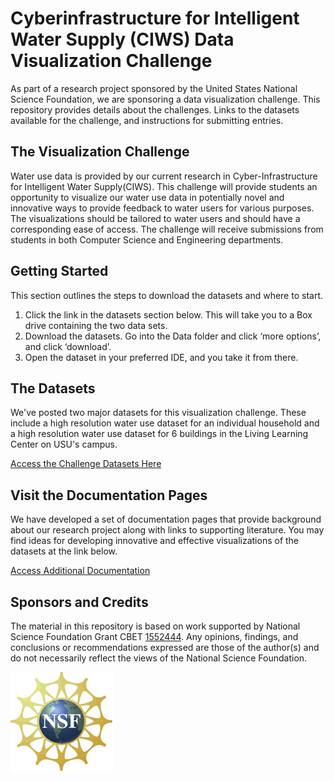 # Cyberinfrastructure for Intelligent Water Supply (CIWS) Data Visualization Challenge

As part of a research project sponsored by the United States National Science Foundation, we are sponsoring a data visualization challenge. This repository provides details about the challenges. Links to the datasets available for the challenge, and instructions for submitting entries.

## The Visualization Challenge

Water use data is provided by our current research in Cyber-Infrastructure for Intelligent Water Supply(CIWS). This challenge will provide students an opportunity to visualize our water use data in potentially novel and innovative ways to provide feedback to water users for various purposes. The visualizations should be tailored to water users and should have a corresponding ease of access. The challenge will receive submissions from students in both Computer Science and Engineering departments.

## Getting Started
This section outlines the steps to download the datasets and where to start.

1. Click the link in the datasets section below. This will take you to a Box drive containing the two data sets. 
2. Download the datasets. Go into the Data folder and click ‘more options’, and click ‘download’. 
3. Open the dataset in your preferred IDE, and you take it from there. 

## The Datasets

We've posted two major datasets for this visualization challenge. These include a high resolution water use dataset for an individual household and a high resolution water use dataset for 6 buildings in the Living Learning Center on USU's campus.

[Access the Challenge Datasets Here](/doc/data.md)

## Visit the Documentation Pages

We have developed a set of documentation pages that provide background about our research project along with links to supporting literature. You may find ideas for developing innovative and effective visualizations of the datasets at the link below.

[Access Additional Documentation](/doc/docoumentation.md)

## Sponsors and Credits
The material in this repository is based on work supported by National Science Foundation Grant CBET [1552444](http://www.nsf.gov/awardsearch/showAward?AWD_ID=1552444). Any opinions, findings, and conclusions or recommendations expressed are those of the author(s) and do not necessarily reflect the views of the National Science Foundation.

![NSF](/doc/images/nsf.gif)

